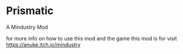 # Prismatic
A Mindustry Mod

for more info on how to use this mod and the game this mod is for visit https://anuke.itch.io/mindustry
